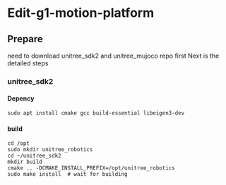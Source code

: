 # Edit-g1-motion-platform

## Prepare

need to download unitree_sdk2 and unitree_mujoco repo first
Next is the detailed steps

### unitree_sdk2

#### Depency

```
sudo apt install cmake gcc build-essential libeigen3-dev
```

#### build

```
cd /opt
sudo mkdir unitree_robotics
cd ~/unitree_sdk2
mkdir build
cmake .. -DCMAKE_INSTALL_PREFIX=/opt/unitree_robotics
sudo make install  # wait for building 
```
